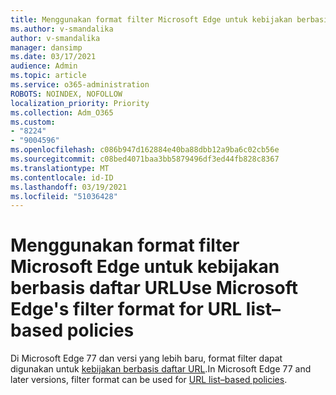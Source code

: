 ```yaml
---
title: Menggunakan format filter Microsoft Edge untuk kebijakan berbasis daftar URL
ms.author: v-smandalika
author: v-smandalika
manager: dansimp
ms.date: 03/17/2021
audience: Admin
ms.topic: article
ms.service: o365-administration
ROBOTS: NOINDEX, NOFOLLOW
localization_priority: Priority
ms.collection: Adm_O365
ms.custom:
- "8224"
- "9004596"
ms.openlocfilehash: c086b947d162884e40ba88dbb12a9ba6c02cb56e
ms.sourcegitcommit: c08bed4071baa3bb5879496df3ed44fb828c8367
ms.translationtype: MT
ms.contentlocale: id-ID
ms.lasthandoff: 03/19/2021
ms.locfileid: "51036428"
---
```

# <a name="use-microsoft-edges-filter-format-for-url-listbased-policies"></a><span data-ttu-id="d80ae-102">Menggunakan format filter Microsoft Edge untuk kebijakan berbasis daftar URL</span><span class="sxs-lookup"><span data-stu-id="d80ae-102">Use Microsoft Edge's filter format for URL list–based policies</span></span>

<span data-ttu-id="d80ae-103">Di Microsoft Edge 77 dan versi yang lebih baru, format filter dapat digunakan untuk [kebijakan berbasis daftar URL](https://docs.microsoft.com/deployedge/edge-learnmmore-url-list-filter%20format).</span><span class="sxs-lookup"><span data-stu-id="d80ae-103">In Microsoft Edge 77 and later versions, filter format can be used for [URL list–based policies](https://docs.microsoft.com/deployedge/edge-learnmmore-url-list-filter%20format).</span></span>


